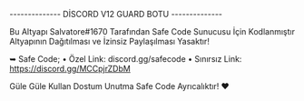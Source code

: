 -------------- DİSCORD V12 GUARD BOTU --------------

Bu Altyapı Salvatore#1670 Tarafından Safe Code Sunucusu İçin Kodlanmıştır
Altyapının Dağıtılması ve İzinsiz Paylaşılması Yasaktır!


➥ Safe Code;
• Özel Link: discord.gg/safecode
• Sınırsız Link: https://discord.gg/MCCpjrZDbM


Güle Güle Kullan Dostum Unutma Safe Code Ayrıcalıktır! ❤